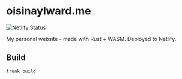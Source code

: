 # oisinaylward.me

[![Netlify Status](https://api.netlify.com/api/v1/badges/f7948cf6-8515-4be2-9c04-7dc901dabc9e/deploy-status)](https://app.netlify.com/sites/oisinaylward/deploys)

My personal website - made with Rust + WASM. Deployed to Netlify.

## Build

`trunk build`